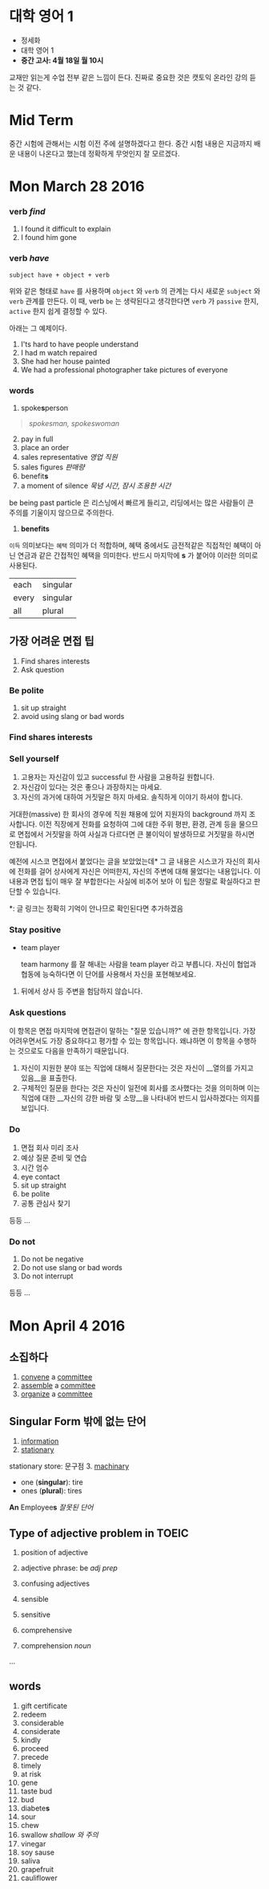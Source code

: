 대학 영어 1
===========

- 정세화
- 대학 영어 1
- **중간 고사: 4월 18일 월 10시**

교재만 읽는게 수업 전부 같은 느낌이 든다.
진짜로 중요한 것은 캣토익 온라인 강의 듣는 것 같다.


# Mid Term
중간 시험에 관해서는 시험 이전 주에 설명하겠다고 한다.
중간 시험 내용은 지금까지 배운 내용이 나온다고 했는데 정확하게 무엇인지 잘 모르겠다.

# Mon March 28 2016

### verb _find_

1. I found it difficult to explain
2. I found him gone

### verb _have_
```
subject have + object + verb
```

위와 같은 형태로 `have` 를 사용하며 `object` 와 `verb` 의 관계는 다시 새로운 `subject` 와 `verb` 관계를 만든다.
이 때, verb `be` 는 생략된다고 생각한다면 `verb` 가 `passive` 한지, `active` 한지 쉽게 결정할 수 있다.

아래는 그 예제이다.

1. I'ts hard to have people understand
2. I had m watch repaired
3. She had her house painted
4. We had a professional photographer take pictures of everyone

### words

1. spoke**s**person

  > _spokesman, spokeswoman_
2. pay in full
3. place an order
4. sales representative _영업 직원_
5. sales figures _판매량_
6. benefit**s**
7. a moment of silence _묵념 시간, 잠시 조용한 시간_

be being past particle 은 리스닝에서 빠르게 들리고, 리딩에서는 많은 사람들이 큰 주의를 기울이지 않으므로 주의한다.

1. **benefits**
  
  `이득` 의미보다는 `혜택` 의미가 더 적합하며, 혜택 중에서도 금전적같은 직접적인 혜택이 아닌 연금과 같은 간접적인 혜택을 의미한다.
  반드시 마지막에 **s** 가 붙어야 이러한 의미로 사용된다.

|       |          |
| ----- | -------- |
| each  | singular |
| every | singular |
| all   | plural   |

## 가장 어려운 면접 팁

1. Find shares interests
2. Ask question

### Be polite
1. sit up straight
2. avoid using slang or bad words

### Find shares interests

### Sell yourself
1. 고용자는 자신감이 있고 successful 한 사람을 고용하길 원합니다.
2. 자신감이 있다는 것은 좋으나 과장하지는 마세요.
3. 자신의 과거에 대하여 거짓말은 하지 마세요. 솔직하게 이야기 하셔야 합니다.

  거대한(massive) 한 회사의 경우에 직원 채용에 있어 지원자의 background 까지 조사합니다. 이전 직장에게 전화를 요청하여 그에 대한 주위 평판, 환경, 관계 등을 물으므로 면접에서 거짓말을 하여 사실과 다르다면 큰 불이익이 발생하므로 거짓말을 하시면 안됩니다.

  예전에 시스코 면접에서 붙었다는 글을 보았었는데\* 그 글 내용은 시스코가 자신의 회사에 전화를 걸어 상사에게 자신은 어떠한지, 자신의 주변에 대해 물었다는 내용입니다. 이 내용과 면접 팁이 매우 잘 부합한다는 사실에 비추어 보아 이 팁은 정말로 확실하다고 판단할 수 있습니다.

  \*: 글 링크는 정확히 기억이 안나므로 확인된다면 추가하겠음

### Stay positive
- team player

  team harmony 를 잘 해내는 사람을 team player 라고 부릅니다. 
  자신이 협업과 협동에 능숙하다면 이 단어를 사용해서 자신을 포현해보세요.

1. 뒤에서 상사 등 주변을 험담하지 않습니다.

### Ask questions
이 항목은 면접 마지막에 면접관이 말하는 "질문 있습니까?" 에 관한 항목입니다. 가장 어려우면서도 가장 중요하다고 평가할 수 있는 항목입니다. 왜냐하면 이 항목을 수행하는 것으로도 다음을 만족하기 때문입니다.

1. 자신이 지원한 분야 또는 직업에 대해서 질문한다는 것은 자신이 __열의를 가지고 있음__을 표출한다.
2. 구체적인 질문을 한다는 것은 자신이 일전에 회사를 조사했다는 것을 의미하며 이는 직업에 대한 __자신의 강한 바람 및 소망__을 나타내어 반드시 입사하겠다는 의지를 보입니다.

### Do
1. 면접 회사 미리 조사
2. 예상 질문 준비 및 연습
3. 시간 엄수
4. eye contact
5. sit up straight
6. be polite
7. 공통 관심사 찾기

등등 ...

### Do not
1. Do not be negative
2. Do not use slang or bad words
3. Do not interrupt

등등 ...

# Mon April 4 2016
## 소집하다
1. [convene][dictionary for convene] a [committee][dictionary for committee]
2. [assemble][dictionary for assemble] a [committee][dictionary for committee]
3. [organize][dictionary for organize] a [committee][dictionary for committee]

[dictionary for convene]: http://www.dictionary.com/browse/convene
[dictionary for assemble]: http://www.dictionary.com/browse/assemble
[dictionary for organize]: http://www.dictionary.com/browse/organize
[dictionary for committee]: http://www.dictionary.com/browse/committee

## Singular Form 밖에 없는 단어
1. [information][dictionary for information]
2. [stationary][dictionary for stationary]
  
  stationary store: 문구점
3. [machinary][dictionary for machinary]

[dictionary for information]: http://www.dictionary.com/browse/information
[dictionary for stationary]: http://www.dictionary.com/browse/stationary
[dictionary for machinary]: http://www.dictionary.com/browse/machinary

- one (**singular**): tire
- ones (**plural**): tires

**An** Employee**s** _잘못된 단어_

## Type of adjective problem in TOEIC
1. position of adjective
2. adjective phrase: be _adj_ _prep_
3. confusing adjectives
  1. sensible
  2. sensitive

  1. comprehensive
  2. comprehension _noun_

  ...

## words
1. gift certificate
2. redeem
3. considerable
4. considerate
5. kindly
6. proceed
7. precede
8. timely
9. at risk
10. gene
11. taste bud
12. bud
13. diabete**s**
14. sour
15. chew
16. swallow _shallow 와 주의_
17. vinegar
18. soy sause
19. saliva
20. grapefruit
21. cauliflower
